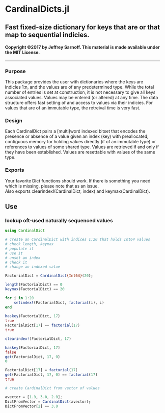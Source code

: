 # CardinalDicts.jl
## Fast fixed-size dictionary for keys that are or that map to sequential indicies. 

#### Copyright &copy;2017 by Jeffrey Sarnoff.  This material is made available under the MIT License.
----------------------------------------------------------------


### Purpose
This package provides the user with dictionaries where the keys are indicies 1:n, and the values are of any predetermined type.  While the total number of entries is set at construction, it is not necessary to give all keys associated values.  Values may be entered (or altered) at any time.  The data structure offers fast setting of and access to values via their indicies.  For values that are of an immutable type, the retreival time is very fast.

### Design
Each CardinalDict pairs a [multi]word indexed bitset that encodes the presence or absence of a value given an index (key) with preallocated, contiguous memory for holding values directly (if of an immutable type) or references to values of some shared type.  Values are retrieved if and only if they have been established.  Values are resettable with values of the same type.

### Exports
Your favorite Dict functions should work.  If there is something you need which is missing, please note that as an issue.    
Also exports clearindex!(CardinalDict, index) and keymax(CardinalDict).

## Use

### lookup oft-used naturally sequenced values
```julia
using CardinalDict

# create an CardinalDict with indices 1:20 that holds Int64 values
# check length, keymax
# populate it
# use it
# unset an index
# check it
# change an indexed value

FactorialDict = CardinalDict{Int64}(20);

length(FactorialDict) == 0
keymax(FactorialDict) == 20

for i in 1:20
    setindex!(FactorialDict, factorial(i), i)
end
        
haskey(FactorialDict, 17)
true
FactorialDict[17] == factorial(17)
true

clearindex!(FactorialDict, 17)

haskey(FactorialDict, 17)
false
get(FactorialDict, 17, 0)
0

FactorialDict[17] = factorial(17)
get(FactorialDict, 17, 0) == factorial(17)
true

# create CardinalDict from vector of values

avector = [1.0, 3.0, 2.0];
DictFromVector = CardinalDict(avector);
DictFromVector[2] == 3.0

```
